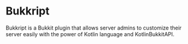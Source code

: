 # Bukkript
Bukkript is a Bukkit plugin that allows server admins to customize their server easily with the power of Kotlin language and KotlinBukkitAPI.

